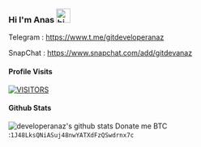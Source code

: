 ### Hi I'm Anas <img src="https://user-images.githubusercontent.com/1303154/88677602-1635ba80-d120-11ea-84d8-d263ba5fc3c0.gif" width="28px" alt="hi">
Telegram : https://www.t.me/gitdeveloperanaz

SnapChat : https://www.snapchat.com/add/gitdevanaz

#### Profile Visits 

<!--
**developeranaz/developeranaz** is a ✨ _special_ ✨ repository because its `README.md` (this file) appears on your GitHub profile.
-->
[![VISITORS](https://hits.seeyoufarm.com/api/count/incr/badge.svg?url=https%3A%2F%2Fgithub.com%2Fdeveloperanaz&count_bg=%23FF1A00&title_bg=%23000000&icon=&icon_color=%23E7E7E7&title=VISITORS&edge_flat=false)](https://hits.seeyoufarm.com)


#### Github Stats

![developeranaz's github stats](https://github-readme-stats.vercel.app/api?username=developeranaz&count_private=true&theme=tokyonight&hide=contribs,prs)
Donate me BTC :`1J48LksQNiASuj48nwYATXdFzQSwdrnx7c`
<meta name="purpleads-verification" content="de376f08a9338aa7305d3acd"/>
